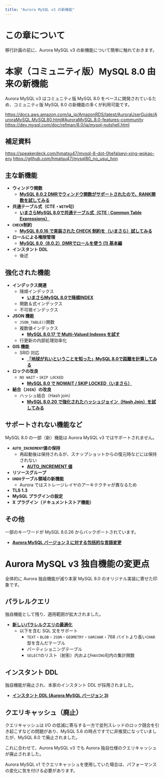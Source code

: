 ```yaml
---
title: "Aurora MySQL v3 の新機能"
---
```

# この章について

移行計画の前に、Aurora MySQL v3 の新機能について簡単に触れておきます。

# 本家（コミュニティ版）MySQL 8.0 由来の新機能

Aurora MySQL v3 はコミュニティ版 MySQL 8.0 をベースに開発されているため、コミュニティ版 MySQL 8.0 の新機能の多くが利用可能です。

https://docs.aws.amazon.com/ja_jp/AmazonRDS/latest/AuroraUserGuide/AuroraMySQL.MySQL80.html#AuroraMySQL.8.0-features-community
https://dev.mysql.com/doc/refman/8.0/ja/mysql-nutshell.html

## 補足資料

https://speakerdeck.com/hmatsu47/mysql-8-dot-0hefalseyi-xing-wokao-eru
https://github.com/hmatsu47/mysql80_no_usui_hon

## 主な新機能

- **ウィンドウ関数**
  - **[MySQL 8.0.2 DMRでウィンドウ関数がサポートされたので、RANK関数を試してみる](https://qiita.com/hmatsu47/items/6cc0e69f3895f3e4a486)**
- **共通テーブル式（CTE・`WITH`句）**
  - **[いまさらMySQL 8.0で共通テーブル式（CTE : Common Table Expressions）](https://qiita.com/hmatsu47/items/01211556089b19913d05)**
- **`CHECK`制約**
  - **[MySQL 8.0.16 で実装された CHECK 制約を（いまさら）試してみる](https://qiita.com/hmatsu47/items/7526b5a4bfdc346b158c)**
- **ロールによる権限管理**
  - **[MySQL 8.0（8.0.2）DMRでロールを使う (1) 基本編](https://qiita.com/hmatsu47/items/e4a49d32685220d492a9)**
- **インスタント DDL**
  - 後述

## 強化された機能

- **インデックス関連**
  - 降順インデックス
    - **[いまさらMySQL 8.0で降順INDEX](https://qiita.com/hmatsu47/items/8c5e7abe204f7ecc5084)**
  - 関数＆式インデックス
  - 不可視インデックス
- **JSON 機能**
  - `JSON_TABLE()`関数
  - 複数値インデックス
    - **[MySQL 8.0.17 で Multi-Valued Indexes を試す](https://qiita.com/hmatsu47/items/3e49a473bc36aeefc706)**
  - 行更新の内部処理効率化
- **GIS 機能**
  - SRID 対応
    - **[「地球が丸いということを知った」MySQL 8.0で距離を計算してみる](https://qiita.com/hmatsu47/items/97839fd9c3db1d2e9557)**
- **ロックの改良**
  - `NO WAIT`・`SKIP LOCKED`
    - **[MySQL 8.0 で NOWAIT / SKIP LOCKED（いまさら）](https://qiita.com/hmatsu47/items/7675b026e65762d2445f)**
- **結合（`JOIN`）の改良**
  - ハッシュ結合（Hash join）
    - **[MySQL 8.0.20 で強化されたハッシュジョイン（Hash Join）を試してみる](https://qiita.com/hmatsu47/items/e9d3d4396fea42c8960e)**

## サポートされない機能など

MySQL 8.0 の一部（新）機能は Aurora MySQL v3 ではサポートされません。

- **`AUTO_INCREMENT`値の保持**
  - 再起動後は保持されるが、スナップショットからの復元時などには保持されない
    - **[AUTO_INCREMENT 値](https://docs.aws.amazon.com/ja_jp/AmazonRDS/latest/AuroraUserGuide/AuroraMySQL.MySQL80.html#AuroraMySQL.mysql80-autoincrement)**
- **リソースグループ**
- **`UNDO`テーブル領域の新機能**
  - Aurora ではストレージレイヤのアーキテクチャが異なるため
- **TLS 1.3**
- **MySQL プラグインの設定**
- **X プラグイン（ドキュメントストア機能）**

## その他

一部のキーワードが MySQL 8.0.26 からバックポートされています。

- **[Aurora MySQL バージョン 3 に対する包括的な言語変更](https://docs.aws.amazon.com/ja_jp/AmazonRDS/latest/AuroraUserGuide/AuroraMySQL.MySQL80.html#AuroraMySQL.8.0-inclusive-language)**

# Aurora MySQL v3 独自機能の変更点

全体的に Aurora 独自機能が減り本家 MySQL 8.0 のオリジナル実装に寄せた印象です。

## パラレルクエリ

独自機能として残り、適用範囲が拡大されました。

- **[新しいパラレルクエリの最適化](https://docs.aws.amazon.com/ja_jp/AmazonRDS/latest/AuroraUserGuide/AuroraMySQL.MySQL80.html#AuroraMySQL.8.0-features-pq)**
  - 以下を含む SQL 文をサポート
    - `TEXT`・`BLOB`・`JSON`・`GEOMETRY`・`VARCHAR`・768 バイトより長い`CHAR`型を含んだテーブル
    - パーティショニングテーブル
    - `SELECT`のリスト（射影）内および`HAVING`句内の集計関数

## インスタント DDL

独自機能が廃止され、本家のインスタント DDL が採用されました。

- **[インスタント DDL (Aurora MySQL バージョン 3)](https://docs.aws.amazon.com/ja_jp/AmazonRDS/latest/AuroraUserGuide/AuroraMySQL.Managing.FastDDL.html#AuroraMySQL.mysql80-instant-ddl)**

## クエリキャッシュ（廃止）

クエリキャッシュは I/O の低減に寄与する一方で並列スレッドのロック競合を引き起こすなどの問題があり、MySQL 5.6 の時点ですでに非推奨になっていましたが、MySQL 8.0 で廃止されました。

これに合わせて、Aurora MySQL v3 でも Aurora 独自仕様のクエリキャッシュが廃止されました。

Aurora MySQL v1 でクエリキャッシュを使用していた場合は、パフォーマンスの変化に気を付ける必要があります。